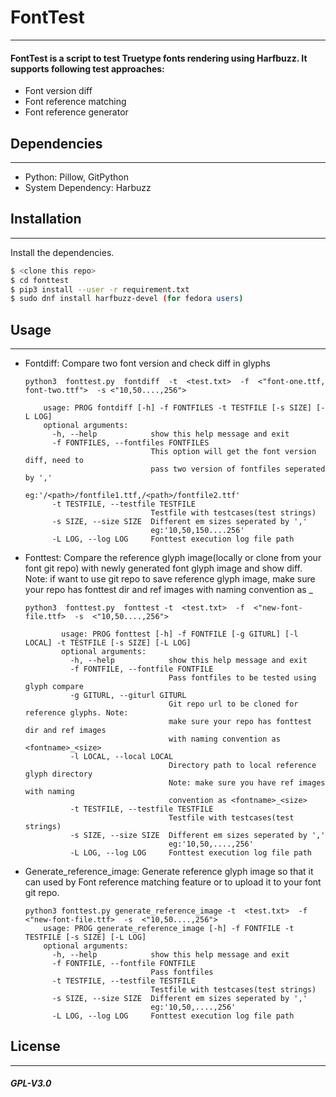 # FontTest
---
#### FontTest is a script to test Truetype fonts rendering using Harfbuzz. It supports following test approaches: 

  - Font version diff 
  - Font reference matching 
  - Font reference generator 

## Dependencies
---
  - Python: Pillow, GitPython
  - System Dependency: Harbuzz 

## Installation
---
Install the dependencies.
```sh
$ <clone this repo>
$ cd fonttest
$ pip3 install --user -r requirement.txt
$ sudo dnf install harfbuzz-devel (for fedora users)
```

## Usage
---

- Fontdiff: 
Compare two font version and check diff in glyphs
    ```
    python3  fonttest.py  fontdiff  -t  <test.txt>  -f  <"font-one.ttf, font-two.ttf">  -s <"10,50....,256">
        
        usage: PROG fontdiff [-h] -f FONTFILES -t TESTFILE [-s SIZE] [-L LOG] 
        optional arguments:
          -h, --help            show this help message and exit
          -f FONTFILES, --fontfiles FONTFILES
                                This option will get the font version diff, need to
                                pass two version of fontfiles seperated by ','
                                eg:'/<path>/fontfile1.ttf,/<path>/fontfile2.ttf'
          -t TESTFILE, --testfile TESTFILE
                                Testfile with testcases(test strings)
          -s SIZE, --size SIZE  Different em sizes seperated by ','
                                eg:'10,50,150....256'
          -L LOG, --log LOG     Fonttest execution log file path
    ```

- Fonttest: 
Compare the reference glyph image(locally or clone from your font git repo) with newly generated font glyph image and show diff. 
Note: if want to use git repo to save reference glyph image, make sure your repo has fonttest dir and ref images 
with naming convention as <fontname>_<emsize>
    ```
    python3  fonttest.py  fonttest -t  <test.txt>  -f  <"new-font-file.ttf>  -s  <"10,50....,256">
    
            usage: PROG fonttest [-h] -f FONTFILE [-g GITURL] [-l LOCAL] -t TESTFILE [-s SIZE] [-L LOG]
            optional arguments:
              -h, --help            show this help message and exit
              -f FONTFILE, --fontfile FONTFILE
                                    Pass fontfiles to be tested using glyph compare
              -g GITURL, --giturl GITURL
                                    Git repo url to be cloned for reference glyphs. Note:
                                    make sure your repo has fonttest dir and ref images
                                    with naming convention as <fontname>_<size>
              -l LOCAL, --local LOCAL
                                    Directory path to local reference glyph directory
                                    Note: make sure you have ref images with naming
                                    convention as <fontname>_<size>
              -t TESTFILE, --testfile TESTFILE
                                    Testfile with testcases(test strings)
              -s SIZE, --size SIZE  Different em sizes seperated by ','
                                    eg:'10,50,....,256'
              -L LOG, --log LOG     Fonttest execution log file path
    ```
    
- Generate_reference_image: 
Generate reference glyph image so that it can used by Font reference matching feature or to upload it to your font git repo. 
    ```
    python3 fonttest.py generate_reference_image -t  <test.txt>  -f  <"new-font-file.ttf>  -s  <"10,50....,256">
        usage: PROG generate_reference_image [-h] -f FONTFILE -t TESTFILE [-s SIZE] [-L LOG]
        optional arguments:
          -h, --help            show this help message and exit
          -f FONTFILE, --fontfile FONTFILE
                                Pass fontfiles
          -t TESTFILE, --testfile TESTFILE
                                Testfile with testcases(test strings)
          -s SIZE, --size SIZE  Different em sizes seperated by ','
                                eg:'10,50,....,256'
          -L LOG, --log LOG     Fonttest execution log file path
    ```

## License
---
##### GPL-V3.0

